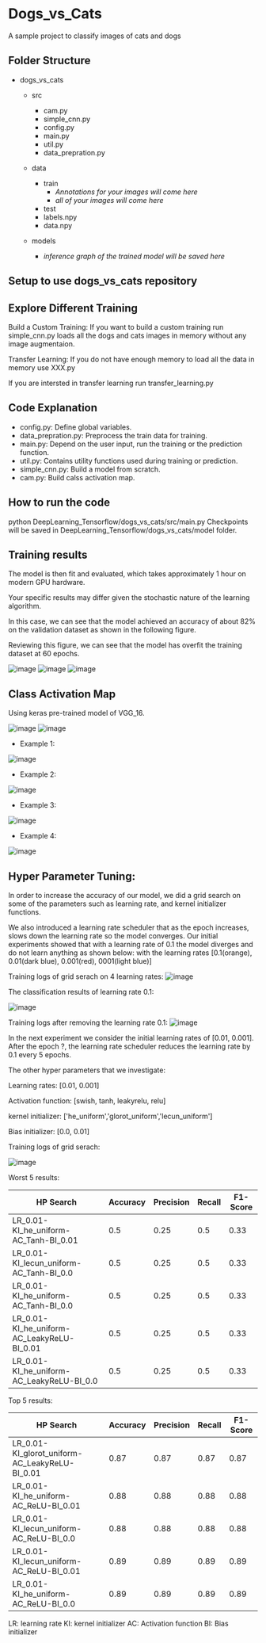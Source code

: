 
# Dogs_vs_Cats
A sample project to classify images of cats and dogs 

## Folder Structure
- dogs_vs_cats
  - src
    - cam.py
    - simple_cnn.py
    - config.py
    - main.py
    - util.py
    - data_prepration.py
  - data
    - train
      - *Annotations for your images will come here*
      - *all of your images will come here* 
    - test
    - labels.npy 
    - data.npy

   - models
     - *inference graph of the trained model will be saved here*



	

## Setup to use dogs_vs_cats repository 



## Explore Different Training
Build a Custom Training:
If you want to build a custom training run simple_cnn.py loads all the dogs and cats images in memory without any image augmentaion.

Transfer Learning: 
If you do not have enough memory to load all the data in memory use XXX.py

If you are intersted in transfer learning run transfer_learning.py

## Code Explanation
- config.py: Define global variables.
- data_prepration.py: Preprocess the train data for training.
- main.py: Depend on the user input, run the training or the prediction function.
- util.py: Contains utility functions used during training or prediction.
- simple_cnn.py: Build a model from scratch. 
- cam.py: Build calss activation map.

## How to run the code

python DeepLearning_Tensorflow/dogs_vs_cats/src/main.py 
Checkpoints will be saved in  DeepLearning_Tensorflow/dogs_vs_cats/model folder. 

## Training results

The model is then fit and evaluated, which takes approximately 1 hour on modern GPU hardware.

Your specific results may differ given the stochastic nature of the learning algorithm.

In this case, we can see that the model achieved an accuracy of about 82% on the validation dataset as shown in the following figure.

Reviewing this figure, we can see that the model has overfit the training dataset at 60 epochs.

![image](../dogs_vs_cats/models/simple-cnn_acc_loss_graph_v1.jpg)
![image](../dogs_vs_cats/models/simple-cnn_confusion_matrix.jpg)
![image](../dogs_vs_cats/models/simple-cnn_network_evaluation.jpg)

## Class Activation Map
Using keras pre-trained model of VGG_16.

![image](../dogs_vs_cats/models/cam_vgg_16/confusion_matrix.jpg)
![image](../dogs_vs_cats/models/cam_vgg_16/network_evaluation.jpg)

- Example 1:

![image](../dogs_vs_cats/models/cam_vgg_16/cam_cat_2.jpg)

- Example 2:

![image](../dogs_vs_cats/models/cam_vgg_16/cam_cat_3.jpg)

- Example 3:

![image](../dogs_vs_cats/models/cam_vgg_16/cam_dog_3.jpg)

- Example 4:

![image](../dogs_vs_cats/models/cam_vgg_16/cam_dog_5.jpg)


## Hyper Parameter Tuning:

In order to increase the accuracy of our model, we did a grid search on some of the parameters such as learning rate, and kernel initializer functions.

We also introduced a learning rate scheduler that as the epoch increases, slows down the learning rate so the model converges. Our initial experiments showed that with a learning rate of 0.1 the model diverges and do not learn anything as shown below:
with the learning rates [0.1(orange), 0.01(dark blue), 0.001(red), 0001(light blue)]

Training logs of grid serach on 4 learning rates:
![image](../dogs_vs_cats/models/simple-cnn/grid_search_lr/4_LR.jpg)

The classification results of learning rate 0.1:

![image](../dogs_vs_cats/models/simple-cnn/grid_search_lr/confusion_matrix-E15lr0.1.png)


Training logs after removing the learning rate 0.1:
![image](../dogs_vs_cats/models/simple-cnn/grid_search_lr/3_LR.jpg)


In the next experiment we consider the initial learning rates of [0.01, 0.001]. After the epoch ?, the learning rate scheduler reduces the learning rate by 0.1 every 5 epochs.

The other hyper parameters that we investigate:

Learning rates: [0.01, 0.001]

Activation function: [swish, tanh, leakyrelu, relu]

kernel initializer: ['he_uniform','glorot_uniform','lecun_uniform']

Bias initializer: [0.0, 0.01]

Training logs of grid serach:

![image](../dogs_vs_cats/models/simple-cnn/grid_search_hp/HR.jpg)

Worst 5 results: 

|HP Search	|Accuracy	|Precision	|Recall	|F1-Score|
|------ | --------|------ | --------|------ | 
|LR_0.01-KI_he_uniform-AC_Tanh-BI_0.01	|0.5	|0.25	|0.5|	0.33 |
|LR_0.01-KI_lecun_uniform-AC_Tanh-BI_0.0|	0.5|	0.25|	0.5	| 0.33 |
|LR_0.01-KI_he_uniform-AC_Tanh-BI_0.0	|0.5	|0.25|	0.5|	0.33 |
|LR_0.01-KI_he_uniform-AC_LeakyReLU-BI_0.01|	0.5	|0.25	|0.5 |	0.33 |
|LR_0.01-KI_he_uniform-AC_LeakyReLU-BI_0.0	|0.5	|0.25 |	0.5 |	0.33 |

Top 5 results:

|HP Search	|Accuracy	|Precision	|Recall	|F1-Score|
|------ | --------|------ | --------|------ | 
|LR_0.01-KI_glorot_uniform-AC_LeakyReLU-BI_0.01|	0.87 |	0.87	|0.87|	0.87|
|LR_0.01-KI_he_uniform-AC_ReLU-BI_0.01|	0.88 |	0.88|	0.88|	0.88|
|LR_0.01-KI_lecun_uniform-AC_ReLU-BI_0.0|	0.88	|0.88	|0.88	|0.88|
|LR_0.01-KI_lecun_uniform-AC_ReLU-BI_0.01|	0.89|	0.89	|0.89|	0.89|
|LR_0.01-KI_he_uniform-AC_ReLU-BI_0.0	|0.89	|0.89	|0.89	|0.89|

LR: learning rate
KI: kernel initializer
AC: Activation function
BI: Bias initializer
